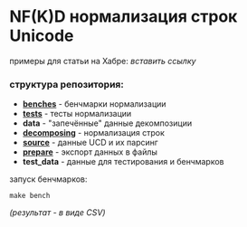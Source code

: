 # NF(K)D нормализация строк Unicode

примеры для статьи на Хабре: _вставить ссылку_

### структура репозитория:

- [**benches**](benches) - бенчмарки нормализации
- [**tests**](tests) - тесты нормализации
- **data** - "запечённые" данные декомпозиции
- [**decomposing**](decomposing) - нормализация строк
- [**source**](source) - данные UCD и их парсинг
- [**prepare**](prepare) - экспорт данных в файлы
- **test_data** - данные для тестирования и бенчмарков

запуск бенчмарков:

```
make bench
```
*(результат - в виде CSV)*
